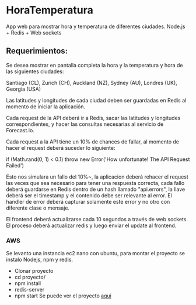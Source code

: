 # HoraTemperatura
App web para mostrar hora y temperatura de diferentes ciudades. Node.js + Redis + Web sockets  

## Requerimientos: 
Se desea mostrar en pantalla completa la hora y la temperatura y hora de las siguientes ciudades: 

Santiago (CL), Zurich (CH), Auckland (NZ), Sydney (AU), Londres (UK), Georgia (USA) 

Las latitudes y longitudes de cada ciudad deben ser guardadas en Redis al momento de iniciar la aplicación. 

Cada request de la API deberá ir a Redis, sacar las latitudes y longitudes correspondientes, y hacer las consultas necesarias al servicio de Forecast.io. 

Cada request a la API tiene un 10% de chances de fallar, al momento de hacer el request deberá suceder lo siguiente: 

if (Math.rand(0, 1) < 0.1) throw new Error('How unfortunate! The API Request Failed') 

Esto nos simulara un fallo del 10%~, la aplicacion deberá rehacer el request las veces que sea necesario para tener una respuesta correcta, cada fallo deberá guardarse en Redis dentro de un hash llamado "api.errors", la llave deberá ser el timestamp y el contenido debe ser relevante al error. El handler de error deberá capturar solamente este error y no otro con diferente clase o mensaje. 

El frontend deberá actualizarse cada 10 segundos a través de web sockets. El proceso deberá actualizar redis y luego enviar el update al frontend. 
  
### AWS  
Se levanto una instancia ec2 nano con ubuntu, para montar el proyecto se instalo Nodejs, npm y redis.  

 - Clonar proyecto 
 - cd proyecto/ 
 - npm install 
 - redis-server 
 - npm start
Se puede ver el proyecto [aqui](http://ec2-54-91-99-208.compute-1.amazonaws.com:3000/)
